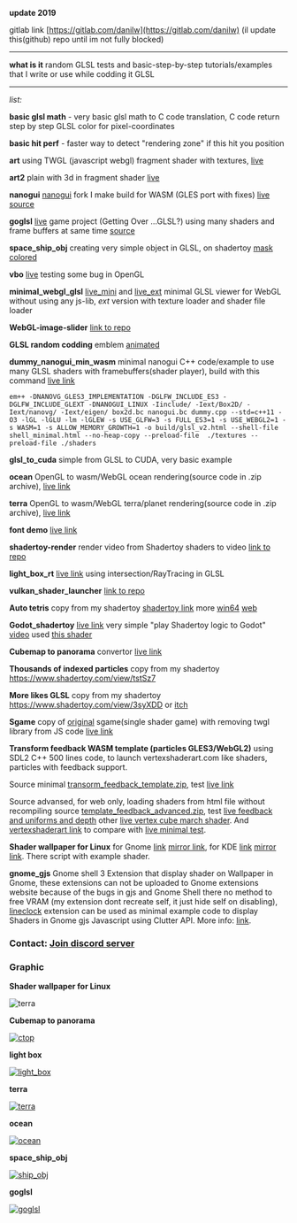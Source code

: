 **update 2019**

gitlab link [https://gitlab.com/danilw](https://gitlab.com/danilw) (il update this(github) repo until im not fully blocked)
___

**what is it** random GLSL tests and basic-step-by-step tutorials/examples that I write or use while codding it GLSL
___
*list:*

**basic glsl math** - very basic glsl math to C code translation, C code return step by step GLSL color for pixel-coordinates

**basic hit perf** - faster way to detect "rendering zone" if this hit you position

**art** using TWGL (javascript webgl) fragment shader with textures, [live](https://danilw.github.io/GLSL-howto/anart/glsl/art.html)

**art2** plain with 3d in fragment shader [live](https://danilw.github.io/GLSL-howto/anart2/art2.html)

**nanogui**  [nanogui](https://github.com/wjakob/nanogui) fork I make build for WASM (GLES port with fixes) [live](https://danilw.github.io/GLSL-howto/nanogui/nanogui.html) [source](https://github.com/danilw/nanogui-GLES-wasm) 

**goglsl**  [live](https://danilw.github.io/GLSL-howto/goglsl/goglsl.html) game project (Getting Over ...GLSL?) using many shaders and frame buffers at same time [source](https://github.com/danilw/getting-over-glsl)

**space_ship_obj** creating very simple object in GLSL, on shadertoy [mask](https://www.shadertoy.com/view/XdGBWy) [colored](https://www.shadertoy.com/view/4dGBWy)

**vbo**  [live](https://danilw.github.io/GLSL-howto/vbo/vbo.html) testing some bug in OpenGL

**minimal_webgl_glsl**  [live_mini](https://danilw.github.io/GLSL-howto/minimal_webgl_glsl/mini_glsl_viewer.html) and [live_ext](https://danilw.github.io/GLSL-howto/minimal_webgl_glsl/ext_glsl_texture/mini_glsl_texture.html) minimal GLSL viewer for WebGL without using any js-lib, *ext* version with texture loader and shader file loader

**WebGL-image-slider** [link to repo](https://github.com/danilw/WebGL-image-slider/)

**GLSL random codding** emblem [animated](https://danilw.github.io/GLSL-howto/emblem_ax/ani_3/ani_y.html)

**dummy_nanogui_min_wasm** minimal nanogui C++ code/example  to use many GLSL shaders with framebuffers(shader player), build with this command [live link](https://danilw.github.io/GLSL-howto/dummy_nanogui_min/glsl_v2.html)
```
em++ -DNANOVG_GLES3_IMPLEMENTATION -DGLFW_INCLUDE_ES3 -DGLFW_INCLUDE_GLEXT -DNANOGUI_LINUX -Iinclude/ -Iext/Box2D/ -Iext/nanovg/ -Iext/eigen/ box2d.bc nanogui.bc dummy.cpp --std=c++11 -O3 -lGL -lGLU -lm -lGLEW -s USE_GLFW=3 -s FULL_ES3=1 -s USE_WEBGL2=1 -s WASM=1 -s ALLOW_MEMORY_GROWTH=1 -o build/glsl_v2.html --shell-file shell_minimal.html --no-heap-copy --preload-file  ./textures --preload-file ./shaders

```

**glsl_to_cuda** simple from GLSL to CUDA, very basic example

**ocean** OpenGL to wasm/WebGL ocean rendering(source code in .zip archive), [live link](https://danilw.github.io/GLSL-howto/ocean/ocean.html)

**terra** OpenGL to wasm/WebGL terra/planet rendering(source code in .zip archive), [live link](https://danilw.github.io/GLSL-howto/terra/terra.html)

**font demo** [live link](https://danilw.github.io/GLSL-howto/font_demo/glsl_v2.html)

**shadertoy-render** render video from Shadertoy shaders to video [link to repo](https://github.com/danilw/shadertoy-to-video)

**light_box_rt** [live link](https://www.shadertoy.com/view/tsfGW4) using intersection/RayTracing in GLSL

**vulkan_shader_launcher** [link to repo](https://github.com/danilw/vulkan_shader_launcher)

**Auto tetris** copy from my shadertoy [shadertoy link](https://www.shadertoy.com/view/3dlSzs) more [win64](https://danilw.github.io/GLSL-howto/Auto_tetris/AutoTetris.zip) [web](https://danilw.github.io/GLSL-howto/Auto_tetris/web/glsl_v2.html)

**Godot_shadertoy** [live link](https://danilw.github.io/GLSL-howto/Godot_shadertoy/shadertoy.html) very simple "play Shadertoy logic to Godot" [video](https://youtu.be/v48O7Nk_n4g) used [this shader](https://www.shadertoy.com/view/wlX3zn)

**Cubemap to panorama** convertor [live link](https://danilw.github.io/GLSL-howto/cubemap_to_panorama_js/cubemap_to_panorama.html) 

**Thousands of indexed particles** copy from my shadertoy https://www.shadertoy.com/view/tstSz7

**More likes GLSL** copy from my shadertoy https://www.shadertoy.com/view/3syXDD or [itch](https://danilw.itch.io/we-need-more-likes)

**Sgame** copy of [original](https://github.com/danilw/cputests) sgame(single shader game) with removing twgl library from JS code [live link](https://danilw.github.io/GLSL-howto/sgame_ntwgl/sgame.html) 

**Transform feedback WASM template (particles GLES3/WebGL2)** using SDL2 C++ 500 lines code, to launch vertexshaderart.com like shaders, particles with feedback support.

Source minimal [transorm_feedback_template.zip](https://danilw.github.io/GLSL-howto/transorm_feedback_template/transorm_feedback_template.zip), test [live link](https://danilw.github.io/GLSL-howto/transorm_feedback_template/web/test.html) 

Source advansed, for web only, loading shaders from html file without recompiling source [template_feedback_advanced.zip](https://danilw.github.io/GLSL-howto/transorm_feedback_template/template_feedback_advanced.zip), test [live feedback and uniforms and depth](https://danilw.github.io/GLSL-howto/transorm_feedback_template/web_test_adv/feedback_advanced.html) other [live vertex cube march shader](https://danilw.github.io/GLSL-howto/transorm_feedback_template/vertex_voxels_web/voxels_march.html). And [vertexshaderart link](https://www.vertexshaderart.com/art/TFXxrMbQQXNqtcTE8) to compare with [live minimal test](https://danilw.github.io/GLSL-howto/transorm_feedback_template/web_test_adv_minimal/feedback_advanced.html).

**Shader wallpaper for Linux** for Gnome [link](https://www.gnome-look.org/p/1505898/) [mirror link](https://danilw.github.io/GLSL-howto/shader_wallpapers/cube_lines_live_wallpaper_gnome.zip), for KDE [link](https://store.kde.org/p/1505365) [mirror link](https://danilw.github.io/GLSL-howto/shader_wallpapers/cube_lines_live_wallpaper.zip). There script with example shader. 

**gnome_gjs** Gnome shell 3 Extension that display shader on Wallpaper in Gnome, these extensions can not be uploaded to Gnome extensions website because of the bugs in gjs and Gnome Shell there no method to free VRAM  (my extension dont recreate self, it just hide self on disabling), [lineclock](https://github.com/danilw/GLSL-howto/tree/master/gnome_gjs/extensions/lineclock%40morimea.shadertoy.com) extension can be used as minimal example code to display Shaders in Gnome gjs Javascript using Clutter API. More info: [link]().



### Contact: [**Join discord server**](https://discord.gg/JKyqWgt)

### Graphic

**Shader wallpaper for Linux**

![terra](https://danilw.github.io/GLSL-howto/gnome_ext_cl.png)


**Cubemap to panorama**

[![ctop](https://danilw.github.io/GLSL-howto/cubemap_to_panorama_js/ctop_scr.png)](https://danilw.github.io/GLSL-howto/cubemap_to_panorama_js/cubemap_to_panorama.html)

**light box**

[![light_box](https://danilw.github.io/GLSL-howto/light_box_rt/yt.png)](https://www.shadertoy.com/view/NslGRN)

**terra**

[![terra](https://danilw.github.io/GLSL-howto/terra/scr2.jpg)](https://danilw.github.io/GLSL-howto/terra/terra.html)

**ocean**

[![ocean](https://danilw.github.io/GLSL-howto/ocean/ocean.png)](https://danilw.github.io/GLSL-howto/ocean/ocean.html)

**space_ship_obj**

[![ship_obj](https://danilw.github.io/GLSL-howto/space_ship_obj/yt.png)](https://youtu.be/q00V55R6oGM)

**goglsl**

[![goglsl](https://danilw.github.io/GLSL-howto/goglsl/goglsl.png)](https://danilw.itch.io/goglsl)
